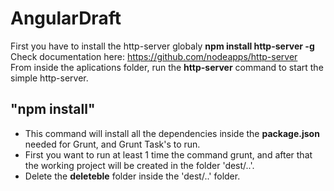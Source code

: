 AngularDraft
============

First you have to install the http-server globaly **npm install http-server -g** <br/>
Check documentation here: https://github.com/nodeapps/http-server <br/>
From inside the aplications folder, run the **http-server** command to start the simple http-server.


## "npm install"
- This command will install all the dependencies inside the **package.json** needed for Grunt, and Grunt Task's to run. 
- First you want to run at least 1 time the command grunt, and after that the working project will be created in the folder 'dest/..'. 
- Delete the **deleteble** folder inside the 'dest/..' folder.
